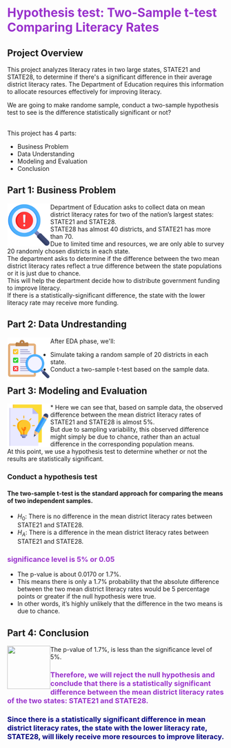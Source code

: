 # <span style='color:darkorchid'> Hypothesis test: Two-Sample t-test <br> Comparing Literacy Rates </span>

## Project Overview
This project analyzes literacy rates in two large states, STATE21 and STATE28, to determine if there's a significant difference in their average district literacy rates. The Department of Education requires this information to allocate resources effectively for improving literacy.


We are going to make randome sample, conduct a two-sample hypothesis test to see is the difference statistically significant or not? 



<br> This project has 4 parts:
* Business Problem
* Data Understanding
* Modeling and Evaluation
* Conclusion

 
## Part 1: Business Problem
<img src="problem_10266358.png" width="100" height="100" align=left  >
Department of Education asks to collect data on mean district literacy rates for two of the nation’s largest states: STATE21 and STATE28. <br> STATE28 has almost 40 districts, and STATE21 has more than 70.
<br> Due to limited time and resources, we are only able to survey 20 randomly chosen districts in each state. 
<br> The department asks to determine if the difference between the two mean district literacy rates reflect a true difference between the state populations or it is just due to chance.
<br> This will help the department decide how to distribute government funding to improve literacy.
<br> If there is a statistically-significant difference, the state with the lower literacy rate may receive more funding. 




## Part 2: Data Undrestanding
<img src="survey_10266430.png" width="100" height="100" align=left  >

After EDA phase, we'll: 
* Simulate taking a random sample of 20 districts in each state.
* Conduct a two-sample t-test based on the sample data.

 


## Part 3: Modeling and Evaluation
 <img src="creative-writing_10266412.png" width="100" height="100" align=left  >
 * Here we can see that, based on sample data, the observed difference between the mean district literacy rates of STATE21 and STATE28 is almost 5%. 
<br> But due to sampling variability, this observed difference might simply be due to chance, rather than an actual difference in the corresponding population means. 
<br> At this point, we use a hypothesis test to determine whether or not the results are statistically significant.


### Conduct a hypothesis test
#### The two-sample t-test is the standard approach for comparing the means of two independent samples.
*   $H_0$: There is no difference in the mean district literacy rates between STATE21 and STATE28.
*   $H_A$: There is a difference in the mean district literacy rates between STATE21 and STATE28.




###  <span style='color:darkorchid'> significance level is 5% or 0.05 </span>
* The p-value is about 0.0170 or 1.7%.
* This means there is only a 1.7% probability that the absolute difference between the two mean district literacy rates would be 5 percentage points or greater if the null hypothesis were true. 
* In other words, it’s highly unlikely that the difference in the two means is due to chance.




## Part 4: Conclusion
<img src="value_10266329.png" width="100" height="100" align=left  >

The p-value of 1.7%, is less than the significance level of 5%. 
 


### <span style='color:darkorchid'> Therefore, we will reject the null hypothesis and conclude that there is a statistically significant difference between the mean district literacy rates of the two states: STATE21 and STATE28. </span>


### <span style='color:navy'> Since there is a statistically significant difference in mean district literacy rates, the state with the lower literacy rate, STATE28, will likely receive more resources to improve literacy.  </span>


